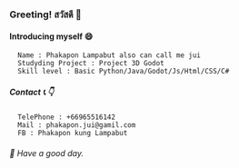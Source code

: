 ### Greeting! สวัสดี 👋

#### Introducing myself :smile:
  
      Name : Phakapon Lampabut also can call me jui
      Studyding Project : Project 3D Godot
      Skill level : Basic Python/Java/Godot/Js/Html/CSS/C# 

##### Contact :telephone_receiver: :point_down: 
      TelePhone : +66965516142
      Mail : phakapon.jui@gamil.com
      FB : Phakapon kung Lampabut
      

######  :loudspeaker: Have a good day.
<!--
**phakapon/phakapon** is a ✨ _special_ ✨ repository because its `README.md` (this file) appears on your GitHub profile.
Here are some ideas to get you started:
-->
